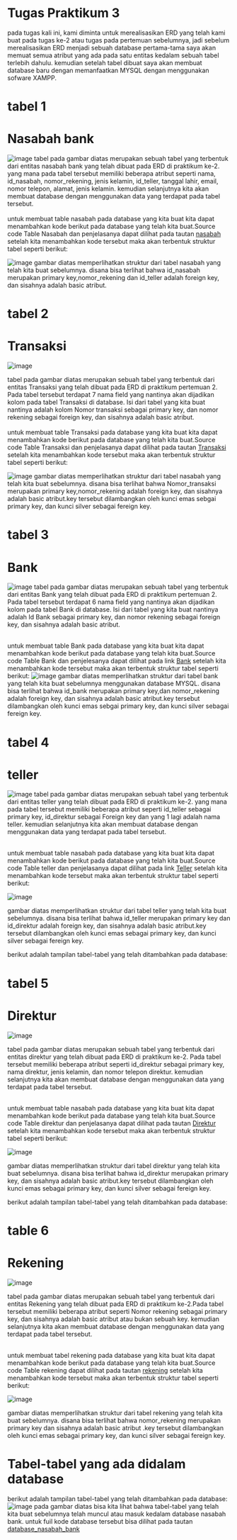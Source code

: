 # Tugas Praktikum 3
  pada tugas kali ini, kami diminta untuk merealisasikan ERD yang telah kami buat pada tugas ke-2 atau tugas pada pertemuan sebelumnya, jadi sebelum merealisasikan ERD menjadi sebuah database pertama-tama saya akan memuat semua atribut yang ada pada satu entitas kedalam sebuah tabel terlebih dahulu. kemudian setelah tabel dibuat saya akan membuat database baru dengan memanfaatkan MYSQL dengan menggunakan sofware XAMPP.

# tabel 1 
# Nasabah bank
![image](https://github.com/FebriArdiansyah27/Tugas-3-praktikum-Basis-data-membuat--database-nasabah-Bank/assets/131425009/23665318-a5d4-481c-8cf0-5e940ad3af07)
  tabel pada gambar diatas merupakan sebuah tabel yang terbentuk dari entitas nasabah bank yang telah dibuat pada ERD di praktikum ke-2. yang mana pada tabel tersebut memiliki beberapa atribut seperti nama, id_nasabah, nomor_rekening, jenis kelamin, id_teller, tanggal lahir, email, nomor telepon, alamat, jenis kelamin. kemudian selanjutnya kita akan membuat database dengan menggunakan data yang terdapat pada tabel tersebut. <br>
  <br>untuk membuat table nasabah pada database yang kita buat kita dapat menambahkan kode berikut pada database yang telah kita buat.Source code Table Nasabah dan penjelasanya dapat dilihat pada tautan [nasabah](nasabah.sql) setelah kita menambahkan kode tersebut maka akan terbentuk struktur tabel seperti berikut:

![image](https://github.com/FebriArdiansyah27/Tugas-3-praktikum-Basis-data-membuat--database-nasabah-Bank/assets/131425009/954f05b9-5bf0-4111-924d-00670f80e608)
gambar diatas memperlihatkan struktur dari tabel nasabah yang telah kita buat sebelumnya. disana bisa terlihat bahwa id_nasabah merupakan primary key,nomor_rekening dan id_teller adalah foreign key, dan sisahnya adalah basic atribut.<br>





  # tabel 2 
  # Transaksi
![image](https://github.com/FebriArdiansyah27/Tugas-3-praktikum-Basis-data-membuat--database-nasabah-Bank/assets/131425009/7365abe7-27a8-4b39-b74b-78f1fb8b82ab)


tabel pada gambar diatas merupakan sebuah tabel yang terbentuk dari entitas Transaksi yang telah dibuat pada ERD di praktikum pertemuan 2. Pada tabel tersebut terdapat 7 nama field yang nantinya akan dijadikan kolom pada tabel Transaksi di database. Isi dari tabel yang kita buat nantinya adalah kolom Nomor transaksi sebagai primary key, dan nomor rekening sebagai foreign key, dan sisahnya adalah basic atribut. <br>
  <br>untuk membuat table Transaksi pada database yang kita buat kita dapat menambahkan kode berikut pada database yang telah kita buat.Source code Table Transaksi dan penjelasanya dapat dilihat pada tautan [Transaksi](transaksi.sql) setelah kita menambahkan kode tersebut maka akan terbentuk struktur tabel seperti berikut:
  
![image](https://github.com/FebriArdiansyah27/Tugas-3-praktikum-Basis-data-membuat--database-nasabah-Bank/assets/131425009/786b239b-95f9-44a8-8f89-204103c9344e)
gambar diatas memperlihatkan struktur dari tabel nasabah yang telah kita buat sebelumnya. disana bisa terlihat bahwa Nomor_transaksi merupakan primary key,nomor_rekening  adalah foreign key, dan sisahnya adalah basic atribut.key tersebut dilambangkan oleh kunci emas sebgai primary key, dan kunci silver sebagai fereign key.<br>



# tabel 3
# Bank
![image](https://github.com/FebriArdiansyah27/Tugas-3-praktikum-Basis-data-membuat--database-nasabah-Bank/assets/131425009/bdcfb0a9-143b-4321-9571-03dd8c0eacaa)
tabel pada gambar diatas merupakan sebuah tabel yang terbentuk dari entitas Bank yang telah dibuat pada ERD di praktikum pertemuan 2. Pada tabel tersebut terdapat  6 nama field yang nantinya akan dijadikan kolom pada tabel Bank di database. Isi dari tabel yang kita buat nantinya adalah Id Bank sebagai primary key, dan nomor rekening sebagai foreign key, dan sisahnya adalah basic atribut. <br>

  <br>untuk membuat table Bank pada database yang kita buat kita dapat menambahkan kode berikut pada database yang telah kita buat.Source code Table Bank dan penjelesanya dapat dilihat pada link  [Bank](bank.sql) setelah kita menambahkan kode tersebut maka akan terbentuk struktur tabel seperti berikut:
![image](https://github.com/FebriArdiansyah27/Tugas-3-praktikum-Basis-data-membuat--database-nasabah-Bank/assets/131425009/89cd89af-5175-46eb-a3cf-27f66855331d)
gambar diatas memperlihatkan struktur dari tabel bank yang telah kita buat sebelumnya menggunakan database MYSQL. disana bisa terlihat bahwa id_bank merupakan primary key,dan nomor_rekening adalah foreign key, dan sisahnya adalah basic atribut.key tersebut dilambangkan oleh kunci emas sebgai primary key, dan kunci silver sebagai fereign key.<br>




# tabel 4 
# teller
![image](https://github.com/FebriArdiansyah27/Tugas-3-praktikum-Basis-data-membuat--database-nasabah-Bank/assets/131425009/c7f3f0b5-3692-420b-b2ff-c1d38bda969d)
tabel pada gambar diatas merupakan sebuah tabel yang terbentuk dari entitas teller  yang telah dibuat pada ERD di praktikum ke-2. yang mana pada tabel tersebut memiliki beberapa atribut seperti id_teller sebagai primary key, id_direktur sebagai Foreign key dan yang 1 lagi adalah nama teller. kemudian selanjutnya kita akan membuat database dengan menggunakan data yang terdapat pada tabel tersebut. <br>

  <br>untuk membuat table nasabah pada database yang kita buat kita dapat menambahkan kode berikut pada database yang telah kita buat.Source code Table teller dan penjelasanya dapat dilihat pada link [Teller](teller.sql) setelah kita menambahkan kode tersebut maka akan terbentuk struktur tabel seperti berikut:
  
![image](https://github.com/FebriArdiansyah27/Tugas-3-praktikum-Basis-data-membuat--database-nasabah-Bank/assets/131425009/7acb2651-fbf8-4e8d-8a0a-0ce47360f113)

gambar diatas memperlihatkan struktur dari tabel teller yang telah kita buat sebelumnya. disana bisa terlihat bahwa id_teller merupakan primary key dan id_direktur adalah foreign key, dan sisahnya adalah basic atribut.key tersebut dilambangkan oleh kunci emas sebagai primary key, dan kunci silver sebagai fereign key.<br>

berikut adalah tampilan tabel-tabel yang telah ditambahkan pada database:

# tabel 5 
# Direktur
![image](https://github.com/FebriArdiansyah27/Tugas-3-praktikum-Basis-data-membuat--database-nasabah-Bank/assets/131425009/a8ad99b9-0fcb-4324-bf05-ef8044f4b098)

tabel pada gambar diatas merupakan sebuah tabel yang terbentuk dari entitas direktur  yang telah dibuat pada ERD di praktikum ke-2. Pada tabel tersebut memiliki beberapa atribut seperti id_direktur sebagai primary key, nama direktur, jenis kelamin, dan nomor telepon direktur. kemudian selanjutnya kita akan membuat database dengan menggunakan data yang terdapat pada tabel tersebut. <br>

  <br>untuk membuat table nasabah pada database yang kita buat kita dapat menambahkan kode berikut pada database yang telah kita buat.Source code Table direktur dan penjelasanya dapat dilihat pada tautan [Direktur](direktur.sql) setelah kita menambahkan kode tersebut maka akan terbentuk struktur tabel seperti berikut:
  
![image](https://github.com/FebriArdiansyah27/Tugas-3-praktikum-Basis-data-membuat--database-nasabah-Bank/assets/131425009/526d7a35-0964-4bff-80ce-957f70225187)

gambar diatas memperlihatkan struktur dari tabel direktur yang telah kita buat sebelumnya. disana bisa terlihat bahwa id_direktur merupakan primary key, dan sisahnya adalah basic atribut.key tersebut dilambangkan oleh kunci emas sebagai primary key, dan kunci silver sebagai fereign key.<br>


berikut adalah tampilan tabel-tabel yang telah ditambahkan pada database:

# table 6
# Rekening

![image](https://github.com/FebriArdiansyah27/Tugas-3-praktikum-Basis-data-membuat--database-nasabah-Bank/assets/131425009/dce083f1-9edb-47ac-a4fe-bcecc558ca02)

tabel pada gambar diatas merupakan sebuah tabel yang terbentuk dari entitas Rekening  yang telah dibuat pada ERD di praktikum ke-2.Pada tabel tersebut memiliki beberapa atribut seperti Nomor rekening sebagai primary key, dan sisahnya adalah basic atribut atau bukan sebuah key. kemudian selanjutnya kita akan membuat database dengan menggunakan data yang terdapat pada tabel tersebut. <br>

  <br>untuk membuat tabel rekening pada database yang kita buat kita dapat menambahkan kode berikut pada database yang telah kita buat.Source code Table rekening dapat dilihat pada tautan [rekening](rekening.sql) setelah kita menambahkan kode tersebut maka akan terbentuk struktur tabel seperti berikut:
  
![image](https://github.com/FebriArdiansyah27/Tugas-3-praktikum-Basis-data-membuat--database-nasabah-Bank/assets/131425009/9c09f182-02d3-4560-b5fb-4ee84fd0ca0e)

gambar diatas memperlihatkan struktur dari tabel rekening yang telah kita buat sebelumnya. disana bisa terlihat bahwa nomor_rekening merupakan primary key  dan sisahnya adalah basic atribut .key tersebut dilambangkan oleh kunci emas sebagai primary key, dan kunci silver sebagai fereign key.<br>


# Tabel-tabel yang ada didalam database
berikut adalah tampilan tabel-tabel yang telah ditambahkan pada database:
![image](https://github.com/FebriArdiansyah27/Tugas-3-praktikum-Basis-data-membuat--database-nasabah-Bank/assets/131425009/498105d1-7205-43af-9e13-5c422af953f0)
pada gambar diatas bisa kita lihat bahwa tabel-tabel yang telah kita buat sebelumnya telah muncul atau masuk kedalam database nasabah bank. untuk fuil kode database tersebut bisa dilihat pada tautan [database_nasabah_bank](database_nasabah_bank.sql)








